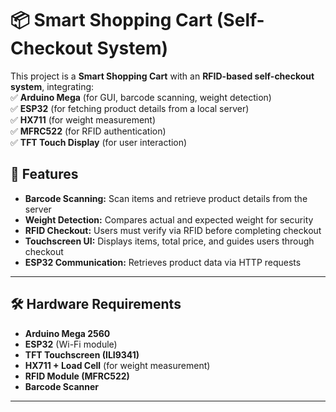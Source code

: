 # 📦 Smart Shopping Cart (Self-Checkout System)

This project is a **Smart Shopping Cart** with an **RFID-based self-checkout system**, integrating:  
✅ **Arduino Mega** (for GUI, barcode scanning, weight detection)  
✅ **ESP32** (for fetching product details from a local server)  
✅ **HX711** (for weight measurement)  
✅ **MFRC522** (for RFID authentication)  
✅ **TFT Touch Display** (for user interaction)  

## 📌 Features  
- **Barcode Scanning:** Scan items and retrieve product details from the server  
- **Weight Detection:** Compares actual and expected weight for security  
- **RFID Checkout:** Users must verify via RFID before completing checkout  
- **Touchscreen UI:** Displays items, total price, and guides users through checkout  
- **ESP32 Communication:** Retrieves product data via HTTP requests  

---

## 🛠️ Hardware Requirements  
- **Arduino Mega 2560**  
- **ESP32** (Wi-Fi module)  
- **TFT Touchscreen (ILI9341)**  
- **HX711 + Load Cell** (for weight measurement)  
- **RFID Module (MFRC522)**  
- **Barcode Scanner**  

---
